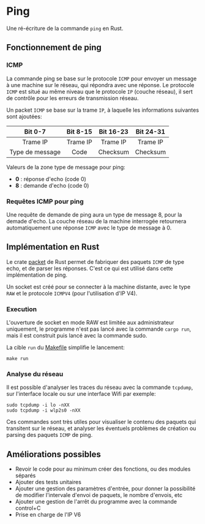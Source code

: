 # Ping

Une ré-écriture de la commande `ping` en Rust.

## Fonctionnement de ping

### ICMP

La commande ping se base sur le protocole `ICMP` pour envoyer un message à une machine sur le réseau, 
qui répondra avec une réponse. Le protocole `ICMP` est situé au même niveau que le protocole `IP` (couche réseau), 
il sert de contrôle pour les erreurs de transmission réseau.

Un packet `ICMP` se base sur la trame `IP`, à laquelle les informations suivantes sont ajoutées:

|      Bit 0-7     |      Bit 8-15    |     Bit 16-23    |     Bit 24-31    |
|:----------------:|:----------------:|:----------------:|:----------------:|
|     Trame IP     |     Trame IP     |     Trame IP     |     Trame IP     |
| Type de message  |        Code      |     Checksum     |     Checksum     |

Valeurs de la zone type de message pour ping:

 - **0** : réponse d'echo (code 0)
 - **8** : demande d'echo (code 0)

### Requêtes ICMP pour ping

Une requête de demande de ping aura un type de message 8, pour la demade d'echo. La couche réseau de la machine 
interrogée retournera automatiquement une réponse `ICMP` avec le type de message à 0.

## Implémentation en Rust

Le crate [packet](https://docs.rs/packet/latest/packet/) de Rust permet de fabriquer des paquets `ICMP` de type echo, et de parser les réponses.
C'est ce qui est utilisé dans cette implémentation de ping.

Un socket est créé pour se connecter à la machine distante, avec le type `RAW` et le protocole `ICMPV4` (pour l'utilisation d'IP V4).

### Execution

L'ouverture de socket en mode RAW est limitée aux administrateur uniquement, le programme n'est pas lancé avec la commande `cargo run`, 
mais il est construit puis lancé avec la commande sudo.

La cible `run` du [Makefile](Makefile) simplifie le lancement:

```
make run
```

### Analyse du réseau

Il est possible d'analyser les traces du réseau avec la commande `tcpdump`, sur l'interface locale ou sur une interface Wifi par exemple:

```
sudo tcpdump -i lo -nXX
sudo tcpdump -i wlp2s0 -nXX
```

Ces commandes sont très utiles pour visualiser le contenu des paquets qui transitent sur le réseau, et analyser les éventuels problèmes de 
création ou parsing des paquets `ICMP` de ping.

## Améliorations possibles

 - Revoir le code pour au minimum créer des fonctions, ou des modules séparés
 - Ajouter des tests unitaires
 - Ajouter une gestion des paramètres d'entrée, pour donner la possibilité de modifier l'intervale d'envoi de paquets, le nombre d'envois, etc
 - Ajouter une gestion de l'arrêt du programme avec la commande control+C
 - Prise en charge de l'IP V6